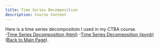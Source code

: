 ```yaml
---
title: Time Series Decomposition
description: Course Content
---
```

Here is a time series decompositoin I used in my CTBA course.\
-[Time Series Decomposition (html)](TimeSeries-2.html)
-[Time Series Decomposition (ipynb)](TimeSeries-2.ipynb)
([Back to Main Page](https://ktjones01.github.io/)).
